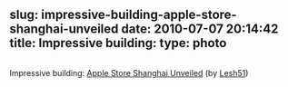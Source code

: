 slug: impressive-building-apple-store-shanghai-unveiled
date: 2010-07-07 20:14:42
title: Impressive building: 
type: photo
---

<a href="http://www.flickr.com/photos/lesh51/4770858256/in/set-72157624441324938/"><img src="{{@asset.url swerner/tumblr/2010-07-07-impressive-building-apple-store-shanghai-unveiled-3dd90f8f7f.jpeg}}" alt=""/></a>

Impressive building: [Apple Store Shanghai Unveiled](http://www.flickr.com/photos/lesh51/4770858256/in/set-72157624441324938/) (by [Lesh51](http://flickr.com/photos/lesh51))
